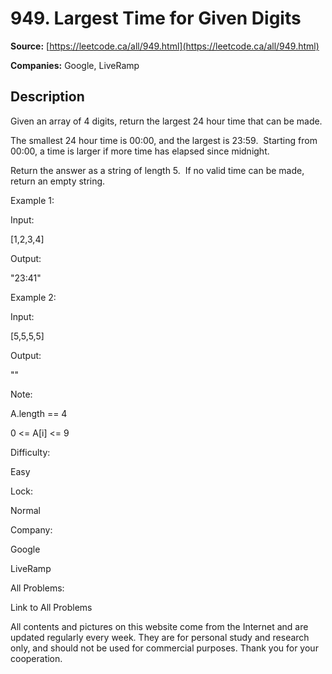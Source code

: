 # 949. Largest Time for Given Digits

**Source:** [https://leetcode.ca/all/949.html](https://leetcode.ca/all/949.html)

**Companies:** Google, LiveRamp

## Description

Given an array of 4 digits, return the largest 24 hour time that can be made.

The smallest 24 hour time is 00:00, and the largest is 23:59.  Starting from 00:00, a
        time is larger if more time has elapsed since midnight.

Return the answer as a string of length 5.  If no valid time can be made, return an
        empty string.

Example 1:

Input:

[1,2,3,4]

Output:

"23:41"

Example 2:

Input:

[5,5,5,5]

Output:

""

Note:

A.length == 4

0 <= A[i] <= 9

Difficulty:

Easy

Lock:

Normal

Company:

Google

LiveRamp

All Problems:

Link to All Problems

All contents and pictures on this website come from the Internet and are updated regularly every week. They are for personal study and research only, and should not be used for commercial purposes. Thank you for your cooperation.

